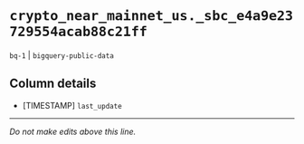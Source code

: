 # `crypto_near_mainnet_us._sbc_e4a9e23729554acab88c21ff`
`bq-1` | `bigquery-public-data`

## Column details
* [TIMESTAMP] `last_update`

-------------------------------------------------------------------------------
*Do not make edits above this line.*
